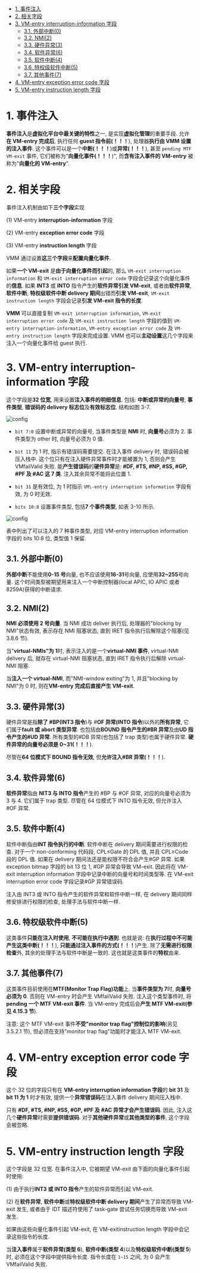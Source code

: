 
<!-- @import "[TOC]" {cmd="toc" depthFrom=1 depthTo=6 orderedList=false} -->

<!-- code_chunk_output -->

- [1. 事件注入](#1-事件注入)
- [2. 相关字段](#2-相关字段)
- [3. VM-entry interruption-information 字段](#3-vm-entry-interruption-information-字段)
  - [3.1. 外部中断(0)](#31-外部中断0)
  - [3.2. NMI(2)](#32-nmi2)
  - [3.3. 硬件异常(3)](#33-硬件异常3)
  - [3.4. 软件异常(6)](#34-软件异常6)
  - [3.5. 软件中断(4)](#35-软件中断4)
  - [3.6. 特权级软件中断(5)](#36-特权级软件中断5)
  - [3.7. 其他事件(7)](#37-其他事件7)
- [4. VM-entry exception error code 字段](#4-vm-entry-exception-error-code-字段)
- [5. VM-entry instruction length 字段](#5-vm-entry-instruction-length-字段)

<!-- /code_chunk_output -->

# 1. 事件注入

**事件注入**是**虚拟化平台中最关键的特性**之一, 是实现**虚拟化管理**的重要手段. 允许**在 VM\-entry 完成后**, 执行任何 **guest 指令前(！！！**), 处理器**执行由 VMM 设置的注入事件**. 这个事件可以是一个**中断(！！！**)或**异常(！！！**), 甚至 `pending MTF VM-exit` 事件, 它们被称为"**向量化事件(！！！**)", 而**含有注入事件的 VM\-entry** 被称为"**向量化的 VM-entry**".

# 2. 相关字段

事件注入机制由如下**三个字段**实现

(1) VM\-entry **interruption-information** 字段

(2) VM\-entry **exception error code** 字段

(3) VM\-entry **instruction length** 字段

VMM 通过设置**这三个字段**来**配置向量化事件**.

如果**一个 VM-exit** 是**由于向量化事件而引起**的, 那么 `VM-exit interruption information` 和 `VM-exit interruption error code` 字段会记录这个向量化事件的**信息**. 如果 **INT3** 或 **INTO** 指令产生的**软件异常引发 VM\-exit**, 或者由**软件异常**, **软件中断**, **特权级软件中断 delivery 期间**出错而**引发 VM\-exit**, `VM-exit instruction length` 字段会记录**引发 VM-exit 指令的长度**.

**VMM** 可以直接复制 `VM-exit interruption information`, `VM-exit interruption error code` 及 `VM-exit instruction length` 字段的值到 `VM-entry interruption-information`, `VM-entry exception error code` 及 `VM-entry instruction length` 字段来完成设置. VMM 也可以**主动设置**这几个字段来注入一个向量化事件给 guest 执行.

# 3. VM-entry interruption-information 字段

这个字段是**32 位宽**, 用来设置**注入事件的明细信息**. 包括: **中断或异常的向量号**, **事件类型**, **错误码的 delivery 标志位**及**有效标志位**. 结构如图 3\-7.

![config](./images/1.png)

* `bit 7:0` 设置中断或异常的向量号, 当事件类型是 **NMI** 时, **向量号**必须为 2. 事件类型为 other 时, 向量号必须为 0 值.

* `bit 11` 为 1 时, 指示有错误码需要提交. 在注入事件 delivery 时, 错误码会被压入栈中. 这个位只有在注入硬件异常事件时才能被置为 1, 否则会产生 VMfailValid 失败. 能**产生错误码**的**硬件异常**是: **#DF, #TS, #NP, #SS, #GP, #PF 及 #AC 这 7 类**. 注入其余异常不能将此位置 1.

* `bit 31` 是有效位, 为 1 时指示 `VM\-entry interruption information` 字段有效, 为 0 时无效.

* `bits 10:8` 设置事件类型, 包括**7 个事件类型**, 如表 3\-10 所示.

![config](./images/2.png)

表中列出了可以注入的 7 种事件类型, 对应 VM\-entry interruption information 字段的 bits 10:8 位, 类型值 1 保留.

## 3.1. 外部中断(0)

**外部中断**不能使用**0\-15 号**向量, 也不应该使用**16\-31**号向量, 应使用**32\~255**号向量. 这个时间类型被期望用来注入一个中断控制器(local APIC, IO APIC 或者 8259A)获得的中断请求.

## 3.2. NMI(2)

**NMI 必须使用 2 号向量**. 当 NMI 成功 deliver 执行后, 处理器的"blocking by NMI"状态有效, 表示存在 NMI 阻塞状态, 直到 IRET 指令执行后解除这个阻塞(见 3.8.6 节).

当"**virtual\-NMIs"为 1**时, 表示注入的是一个**virtual\-NMI 事件**, virtual\-NMI delivery 后, 就存在 virtual\-NMI 阻塞状态, 直到 IRET 指令执行后解除 virtual\-NMI 阻塞.

当**注入一个 virtual\-NMI**, 而"NMI\-window exiting"为 1, 并且"blocking by NMI"为 0 时, 则在**VM\-entry 完成后直接产生 VM\-exit**.

## 3.3. 硬件异常(3)

硬件异常是指**除了 \#BP(INT3 指令**)与 \#**OF 异常(INTO 指令**)以外的**所有异常**, 它们属于**fault 或 abort 类型异常**. 也包括由**BOUND 指令产生的\#BR 异常**及由**UD 指令产生的\#UD 异常**. 所有类型的\#DB 异常(也包括了 trap 类型)也属于硬件异常. **硬件异常的向量号必须是 0\~31(！！！**).

尽管在**64 位模式下 BOUND 指令无效**, 但**允许注入\#BR 异常(！！！**).

## 3.4. 软件异常(6)

**软件异常**指由 **NIT3 与 INTO 指令**产生的 \#BP 与 \#OF 异常, 对应的向量号必须为 3 与 4. 它们属于 trap 类型. 尽管在 64 位模式下 INTO 指令无效, 但允许注入 \#OF 异常.

## 3.5. 软件中断(4)

软件中断指由**INT 指令执行的中断**. 软件中断在 delivery 期间需要进行权限的检查. 对于一个 non\-conforming 代码段, CPL≤Gate 的 DPL 值, 并且 CPL≥Code 段的 DPL 值. 如果在 delivery 期间法还是能权限不符合会产生\#GP 异常. 如果 exception bitmap 字段的 bit 13 位 1, \#GP 异常会导致 VM\-exit. 因此将在 VM\-exit interruption information 字段中记录中断的向量号和时间类型等. 在 VM\-exit interruption error code 字段记录\#GP 异常错误码.

注入由 INT3 或 INTO 指令产生的软件异常和软件中断一样, 在 delivery 期间同样修安排进行权限的检查, 处理手法与软件中断一样.

## 3.6. 特权级软件中断(5)

这类事件**只能在注入时使用**, **不可能在执行中遇到**. 也就是说: 在**执行过程中不可能产生这类中断(！！！**), **只能通过注入事件的方式(！！！**)产生. 除了**无需进行权限检查**外, 其余的处理手法与软件中断是一致的. 这也就是这类事件的**特权**由来.

## 3.7. 其他事件(7)

这类事件目前使用在**MTF(Monitor Trap Flag)功能**上. 当**事件类型为 7**时, **向量号必须为 0**. 否则在 VM\-entry 时会产生 VMfailValid 失败. 注入这个类型事件时, 将**pending 一个 MTF VM\-exit 事件**. 当 VM\-entry 完成后会**产生 MTF VM\-exit(参见 4.15.3 节**).

注意: 这个 MTF VM\-exit 事件**不受"monitor trap flag"控制位的影响**(另见 3.5.2.1 节), 但必须在支持"monitor trap flag"功能时才能注入 MTF VM\-exit.

# 4. VM-entry exception error code 字段

这个 32 位的字段只有在 **VM\-entry interruption information 字段**的 **bit 31** 及 **bit 11 为 1** 时才有效, 提供一个**异常错误码**在注入事件 delivery 期间压入栈中.

只有 **#DF, #TS, #NP, #SS, #GP, #PF 及 #AC 异常才会产生错误码**. 因此, 注入这几个**硬件异常**时需要**提供错误码**. 对于**其他硬件异常**或**其他类型的事件**, 这个字段会被忽略.

# 5. VM-entry instruction length 字段

这个字段是 32 位宽. 在事件注入中, 它被期望 VM\-exit 由下面的向量化事件引起时使用:

(1) 由于执行**INT3 或 INTO 指令**产生的软件异常而引起 VM\-exit.

(2) 在**软件异常**, **软件中断**或**特权级软件中断 delivery 期间**产生了异常而导致 VM\-exit 发生, 或者由于 IDT 描述符使用了 task\-gate 尝试任务切换而导致 VM\-exit 发生.

如果由这些向量化事件引起 VM\-exit, 在 VM\-exitinstruction length 字段中会记录这些指令的长度.

当**注入事件**属于**软件异常(类型 6**), **软件中断(类型 4**)以及**特权级软件中断(类型 5**)时, 必须在这个字段中提供指令长度. 指令长度在 `1~15` 之间, 为 0 会产生 VMfailValid 失败.
